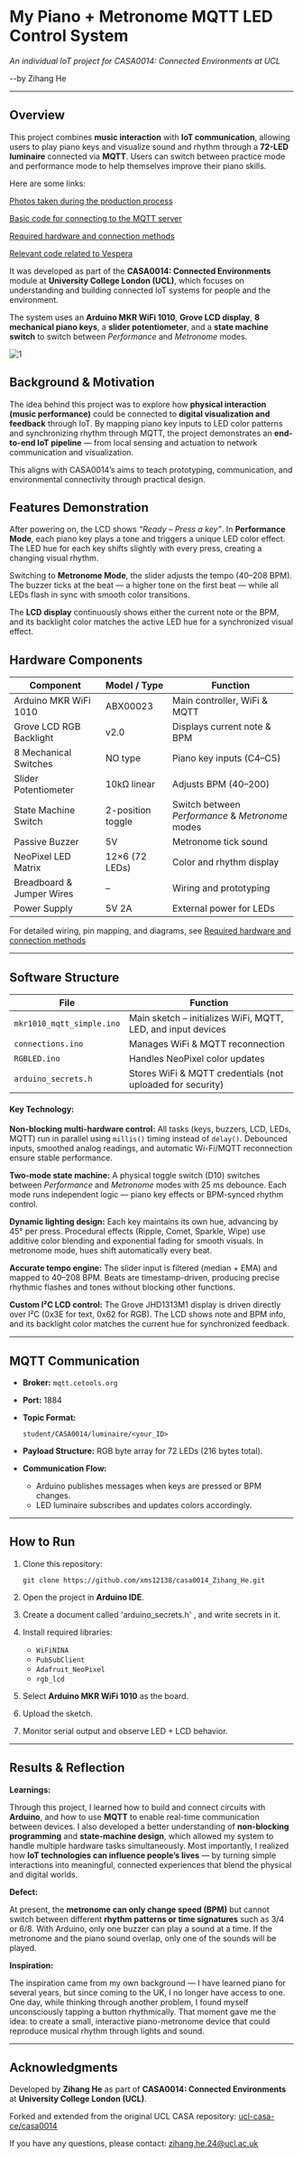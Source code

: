 # My Piano + Metronome MQTT LED Control System

*An individual IoT project for CASA0014: Connected Environments at UCL*

--by Zihang He

------

## Overview

This project combines **music interaction** with **IoT communication**, allowing users to play piano keys and visualize sound and rhythm through a **72-LED luminaire** connected via **MQTT**. Users can switch between practice mode and performance mode to help themselves improve their piano skills.

Here are some links:

[Photos taken during the production process](https://github.com/xms12138/casa0014_Zihang_He/tree/main/Zihang_He_Piano/Images)

[Basic code for connecting to the MQTT server](https://github.com/xms12138/casa0014_Zihang_He/tree/main/Zihang_He_Piano/Arduino_Sketch/2025-10-15_base_connect_code)

[Required hardware and connection methods](https://github.com/xms12138/casa0014_Zihang_He/tree/main/Zihang_He_Piano/Hardware_Components)

[Relevant code related to Vespera](https://github.com/xms12138/casa0014_Zihang_He/tree/main/vespera)

It was developed as part of the **CASA0014: Connected Environments** module at **University College London (UCL)**, which focuses on understanding and building connected IoT systems for people and the environment.

The system uses an **Arduino MKR WiFi 1010**, **Grove LCD display**, **8 mechanical piano keys**, a **slider potentiometer**, and a **state machine switch** to switch between *Performance* and *Metronome* modes.

![1](https://github.com/xms12138/casa0014_Zihang_He/blob/main/Zihang_He_Piano/Images/Final/exterior.jpg)



## Background & Motivation

The idea behind this project was to explore how **physical interaction (music performance)** could be connected to **digital visualization and feedback** through IoT.
 By mapping piano key inputs to LED color patterns and synchronizing rhythm through MQTT, the project demonstrates an **end-to-end IoT pipeline** — from local sensing and actuation to network communication and visualization.

This aligns with CASA0014’s aims to teach prototyping, communication, and environmental connectivity through practical design.



## Features Demonstration

After powering on, the LCD shows *“Ready – Press a key”*.
 In **Performance Mode**, each piano key plays a tone and triggers a unique LED color effect. The LED hue for each key shifts slightly with every press, creating a changing visual rhythm.

Switching to **Metronome Mode**, the slider adjusts the tempo (40–208 BPM). The buzzer ticks at the beat — a higher tone on the first beat — while all LEDs flash in sync with smooth color transitions.

The **LCD display** continuously shows either the current note or the BPM, and its backlight color matches the active LED hue for a synchronized visual effect.



## Hardware Components

| Component                 | Model / Type      | Function                                         |
| ------------------------- | ----------------- | ------------------------------------------------ |
| Arduino MKR WiFi 1010     | ABX00023          | Main controller, WiFi & MQTT                     |
| Grove LCD RGB Backlight   | v2.0              | Displays current note & BPM                      |
| 8 Mechanical Switches     | NO type           | Piano key inputs (C4–C5)                         |
| Slider Potentiometer      | 10kΩ linear       | Adjusts BPM (40–200)                             |
| State Machine Switch      | 2-position toggle | Switch between *Performance* & *Metronome* modes |
| Passive Buzzer            | 5V                | Metronome tick sound                             |
| NeoPixel LED Matrix       | 12×6 (72 LEDs)    | Color and rhythm display                         |
| Breadboard & Jumper Wires | –                 | Wiring and prototyping                           |
| Power Supply              | 5V 2A             | External power for LEDs                          |

For detailed wiring, pin mapping, and diagrams, see [Required hardware and connection methods](https://github.com/xms12138/casa0014_Zihang_He/tree/main/Zihang_He_Piano/Hardware_Components)


------

## Software Structure

| File                      | Function                                                     |
| ------------------------- | ------------------------------------------------------------ |
| `mkr1010_mqtt_simple.ino` | Main sketch – initializes WiFi, MQTT, LED, and input devices |
| `connections.ino`         | Manages WiFi & MQTT reconnection                             |
| `RGBLED.ino`              | Handles NeoPixel color updates                               |
| `arduino_secrets.h`       | Stores WiFi & MQTT credentials (not uploaded for security)   |

#### Key Technology:

**Non-blocking multi-hardware control:**
 All tasks (keys, buzzers, LCD, LEDs, MQTT) run in parallel using `millis()` timing instead of `delay()`.
 Debounced inputs, smoothed analog readings, and automatic Wi-Fi/MQTT reconnection ensure stable performance.

**Two-mode state machine:**
 A physical toggle switch (D10) switches between *Performance* and *Metronome* modes with 25 ms debounce.
 Each mode runs independent logic — piano key effects or BPM-synced rhythm control.

**Dynamic lighting design:**
 Each key maintains its own hue, advancing by 45° per press.
 Procedural effects (Ripple, Comet, Sparkle, Wipe) use additive color blending and exponential fading for smooth visuals.
 In metronome mode, hues shift automatically every beat.

**Accurate tempo engine:**
 The slider input is filtered (median + EMA) and mapped to 40–208 BPM.
 Beats are timestamp-driven, producing precise rhythmic flashes and tones without blocking other functions.

**Custom I²C LCD control:**
 The Grove JHD1313M1 display is driven directly over I²C (0x3E for text, 0x62 for RGB).
 The LCD shows note and BPM info, and its backlight color matches the current hue for synchronized feedback.

------

## MQTT Communication

- **Broker:** `mqtt.cetools.org`

- **Port:** 1884

- **Topic Format:**

  ```
  student/CASA0014/luminaire/<your_ID>
  ```

- **Payload Structure:** RGB byte array for 72 LEDs (216 bytes total).

- **Communication Flow:**

  - Arduino publishes messages when keys are pressed or BPM changes.
  - LED luminaire subscribes and updates colors accordingly.

------

## How to Run

1. Clone this repository:

   ```
   git clone https://github.com/xms12138/casa0014_Zihang_He.git
   ```

2. Open the project in **Arduino IDE**.

3. Create a document called 'arduino_secrets.h' , and write secrets in it.

4. Install required libraries:

   - `WiFiNINA`
   - `PubSubClient`
   - `Adafruit_NeoPixel`
   - `rgb_lcd`

5. Select **Arduino MKR WiFi 1010** as the board.

6. Upload the sketch.

7. Monitor serial output and observe LED + LCD behavior.

------

## Results & Reflection

**Learnings:**

Through this project, I learned how to build and connect circuits with **Arduino**, and how to use **MQTT** to enable real-time communication between devices.
 I also developed a better understanding of **non-blocking programming** and **state-machine design**, which allowed my system to handle multiple hardware tasks simultaneously.
 Most importantly, I realized how **IoT technologies can influence people’s lives** — by turning simple interactions into meaningful, connected experiences that blend the physical and digital worlds.

**Defect:**

At present, the **metronome can only change speed (BPM)** but cannot switch between different **rhythm patterns or time signatures** such as 3/4 or 6/8.
With Arduino, only one buzzer can play a sound at a time. If the metronome and the piano sound overlap, only one of the sounds will be played.

**Inspiration:**

The inspiration came from my own background — I have learned piano for several years, but since coming to the UK, I no longer have access to one. One day, while thinking through another problem, I found myself unconsciously tapping a button rhythmically. That moment gave me the idea: to create a small, interactive piano-metronome device that could reproduce musical rhythm through lights and sound.

------

## Acknowledgments

Developed by **Zihang He** as part of
 **CASA0014: Connected Environments** at **University College London (UCL)**.

Forked and extended from the original UCL CASA repository:
  [ucl-casa-ce/casa0014](https://github.com/ucl-casa-ce/casa0014)

If you have any questions, please contact: zihang.he.24@ucl.ac.uk